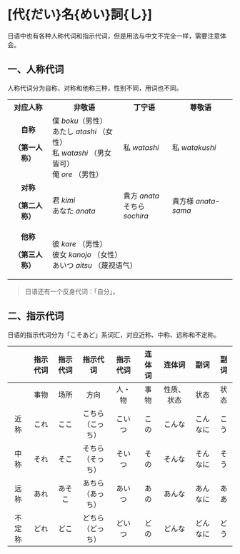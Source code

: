 # [代{だい}名{めい}詞{し}]

日语中也有各种人称代词和指示代词，但是用法与中文不完全一样，需要注意体会。

## 一、人称代词

人称代词分为自称、对称和他称三种，性别不同，用词也不同。

<style>
th, td {
    vertical-align: middle !important;
}
</style>

<table>
<tbody><tr>
<th style="text-align:center">对应人称</th>
<th style="text-align:center">非敬语</th>
<th style="text-align:center">丁宁语</th>
<th style="text-align:center">尊敬语
</th></tr>
<tr>
<td style="text-align:center; font-weight: bold">自称
<p>（第一人称）
</p>
</td>
<td><span lang="ja">僕</span>  <i>boku</i>（男性）<br><span lang="ja">あたし</span>  <i>atashi</i> （女性）<br><span lang="ja">私</span>  <i>watashi</i> （男女皆可）<br><span lang="ja">俺</span> <i>ore</i> （男性）
</td>
<td><span lang="ja">私</span>  <i>watashi</i>
</td>
<td><span lang="ja">私</span>  <i>watakushi</i>
</td></tr>
<tr>
<td style="text-align:center; font-weight: bold">对称
<p>（第二人称）
</p>
</td>
<td><span lang="ja">君</span>  <i>kimi</i><br><span lang="ja">あなた</span> <i>anata</i><br>
</td>
<td><span lang="ja">貴方</span>  <i>anata</i><br><span lang="ja">そちら</span>  <i>sochira</i>
</td>
<td><span lang="ja">貴方様</span>  <i>anata-sama</i>
</td></tr>
<tr>
<td style="text-align:center; font-weight: bold">他称
<p>（第三人称）
</p>
</td>
<td colspan="3"><span lang="ja">彼</span>  <i>kare</i> （男性）<br><span lang="ja">彼女</span>  <i>kanojo</i> （女性）<br><span lang="ja">あいつ</span>  <i>aitsu</i> （蔑视语气）
</td></tr></tbody></table>

> 日语还有一个反身代词：「自分」。

## 二、指示代词

日语的指示代词分为「こそあど」系词汇，对应近称、中称、远称和不定称。

|        | 指示代词 | 指示代词 |     指示代词      | 指示代词 | 连体词 | 连体词 |   副词   |   副词   |
| :----: | :------: | :------: | :---------------: | :------: | :----: | :--------------: | :------: | :------: |
|        |   事物   |   场所   |       方向        |  人・物  |  事物  |    性质、状态    |   状态   |   状态   |
|  近称  |   これ   |   ここ   | こちら<br/>（こっち） |  こいつ  |  この  |      こんな      | こんなに | こう |
|  中称  |   それ   |   そこ   |      そちら<br/>（そっち）       |  そいつ  |  その  |      そんな      | そんなに | そう |
|  远称  |   あれ   |  あそこ  |      あちら<br/>（あっち）       |  あいつ  |  あの  |      あんな      | あんなに | ああ |
| 不定称 |   どれ   |   どこ   |      どちら<br/>（どっち）       |  どいつ  |  どの  |      どんな      | どんなに | どう |

